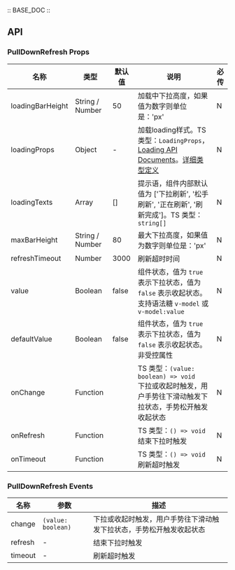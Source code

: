 :: BASE_DOC ::

## API
### PullDownRefresh Props

名称 | 类型 | 默认值 | 说明 | 必传
-- | -- | -- | -- | --
loadingBarHeight | String / Number | 50 | 加载中下拉高度，如果值为数字则单位是：'px' | N
loadingProps | Object | - | 加载loading样式。TS 类型：`LoadingProps`，[Loading API Documents](./loading?tab=api)。[详细类型定义](https://github.com/Tencent/tdesign-mobile-vue/tree/develop/src/pull-down-refresh/type.ts) | N
loadingTexts | Array | [] | 提示语，组件内部默认值为 ['下拉刷新', '松手刷新', '正在刷新', '刷新完成']。TS 类型：`string[]` | N
maxBarHeight | String / Number | 80 | 最大下拉高度，如果值为数字则单位是：'px' | N
refreshTimeout | Number | 3000 | 刷新超时时间 | N
value | Boolean | false | 组件状态，值为 `true` 表示下拉状态，值为 `false` 表示收起状态。支持语法糖 `v-model` 或 `v-model:value` | N
defaultValue | Boolean | false | 组件状态，值为 `true` 表示下拉状态，值为 `false` 表示收起状态。非受控属性 | N
onChange | Function |  | TS 类型：`(value: boolean) => void`<br/>下拉或收起时触发，用户手势往下滑动触发下拉状态，手势松开触发收起状态 | N
onRefresh | Function |  | TS 类型：`() => void`<br/>结束下拉时触发 | N
onTimeout | Function |  | TS 类型：`() => void`<br/>刷新超时触发 | N

### PullDownRefresh Events

名称 | 参数 | 描述
-- | -- | --
change | `(value: boolean)` | 下拉或收起时触发，用户手势往下滑动触发下拉状态，手势松开触发收起状态
refresh | - | 结束下拉时触发
timeout | - | 刷新超时触发
